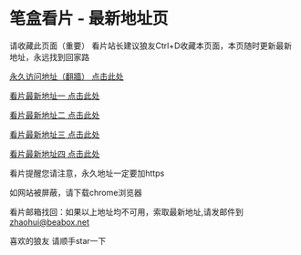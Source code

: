 # 笔盒看片 - 最新地址页

请收藏此页面（重要）
看片站长建议狼友Ctrl+D收藏本页面，本页随时更新最新地址，永远找到回家路

[永久访问地址（翻牆） 点击此处](https://beabox.net/)

[看片最新地址一 点击此处](https://2i7l3f7h6x6.shop)

[看片最新地址二 点击此处](https://2z1h5i5a6j0.shop)

[看片最新地址三 点击此处](https://2t5w1a2h7e6.shop)

[看片最新地址四 点击此处](https://2g5m4r9o4v8.shop)

看片提醒您请注意，永久地址一定要加https

如网站被屏蔽，请下载chrome浏览器

看片邮箱找回：如果以上地址均不可用，索取最新地址,请发邮件到 zhaohui@beabox.net

喜欢的狼友 请顺手star一下